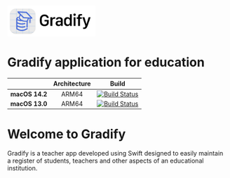 <picture>
  <source media="(prefers-color-scheme: dark)" srcset="https://github.com/AndriiBash/Gradify/blob/main/.github/icons/GradifyLogo.png">
  <img src="https://github.com/AndriiBash/Gradify/blob/main/.github/icons/GradifyLogo~dark.png" alt="Swift logo" height="70">
</picture>

# Gradify application for education
| | **Architecture** | **Build** |
|---|:---:|:---:|
| **macOS 14.2**        | ARM64 |[![Build Status](https://github.com/AndriiBash/Gradify/actions/workflows/swift-xcode-MacOS14.yml/badge.svg)]()|
| **macOS 13.0**        | ARM64 |[![Build Status](https://github.com/AndriiBash/Gradify/actions/workflows/swift-xcode.yml/badge.svg)]()|

# Welcome to Gradify
Gradify is a teacher app developed using Swift designed to easily maintain a register of students, teachers and other aspects of an educational institution.
